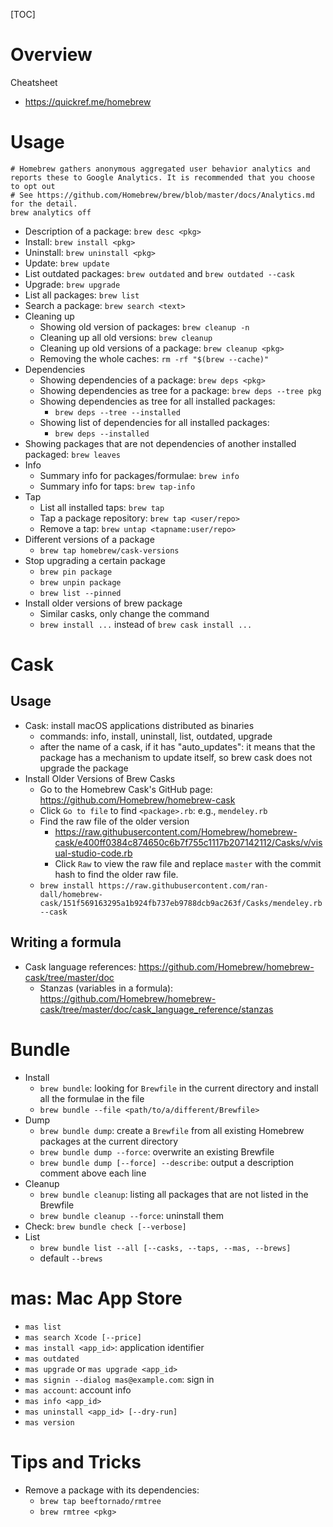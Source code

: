 [TOC]

# Overview

Cheatsheet
- https://quickref.me/homebrew

# Usage

```
# Homebrew gathers anonymous aggregated user behavior analytics and reports these to Google Analytics. It is recommended that you choose to opt out
# See https://github.com/Homebrew/brew/blob/master/docs/Analytics.md for the detail.
brew analytics off
```

- Description of a package: `brew desc <pkg>`
- Install: `brew install <pkg>`
- Uninstall: `brew uninstall <pkg>`
- Update: `brew update`
- List outdated packages: `brew outdated` and `brew outdated --cask`
- Upgrade: `brew upgrade`
- List all packages: `brew list`
- Search a package: `brew search <text>`
- Cleaning up
    + Showing old version of packages: `brew cleanup -n`
    + Cleaning up all old versions: `brew cleanup`
    + Cleaning up old versions of a package: `brew cleanup <pkg>`
    + Removing the whole caches: `rm -rf "$(brew --cache)"`
- Dependencies
    + Showing dependencies of a package: `brew deps <pkg>`
    + Showing dependencies as tree for a package: `brew deps --tree pkg`
    + Showing dependencies as tree for all installed packages:
        * `brew deps --tree --installed`
    + Showing list of dependencies for all installed packages:
        * `brew deps --installed`
- Showing packages that are not dependencies of another installed
  packaged: `brew leaves`
- Info
    + Summary info for packages/formulae: `brew info`
    + Summary info for taps: `brew tap-info`
- Tap
    + List all installed taps: `brew tap`
    + Tap a package repository: `brew tap <user/repo>`
    + Remove a tap: `brew untap <tapname:user/repo>`
- Different versions of a package
    + `brew tap homebrew/cask-versions`
- Stop upgrading a certain package
    + `brew pin package`
    + `brew unpin package`
    + `brew list --pinned`
- Install older versions of brew package
    + Similar casks, only change the command
    + `brew install ...` instead of `brew cask install ...`

# Cask

## Usage ##

- Cask: install macOS applications distributed as binaries
    + commands: info, install, uninstall, list, outdated, upgrade
    + after the name of a cask, if it has "auto_updates": it means that
      the package has a mechanism to update itself, so brew cask does
      not upgrade the package
- Install Older Versions of Brew Casks
    + Go to the Homebrew Cask's GitHub page: https://github.com/Homebrew/homebrew-cask
    + Click `Go to file` to find `<package>.rb`: e.g., `mendeley.rb`
    + Find the raw file of the older version
        * https://raw.githubusercontent.com/Homebrew/homebrew-cask/e400ff0384c874650c6b7f755c1117b207142112/Casks/v/visual-studio-code.rb
        * Click `Raw` to view the raw file and replace `master` with the
          commit hash to find the older raw file.
    + `brew install https://raw.githubusercontent.com/ran-dall/homebrew-cask/151f569163295a1b924fb737eb9788dcb9ac263f/Casks/mendeley.rb --cask`


## Writing a formula ##

- Cask language references: https://github.com/Homebrew/homebrew-cask/tree/master/doc
    + Stanzas (variables in a formula): https://github.com/Homebrew/homebrew-cask/tree/master/doc/cask_language_reference/stanzas

# Bundle

+ Install
    * `brew bundle`: looking for `Brewfile` in the current directory
      and install all the formulae in the file
    * `brew bundle --file <path/to/a/different/Brewfile>`
+ Dump
    * `brew bundle dump`: create a `Brewfile` from all existing
      Homebrew packages at the current directory
    * `brew bundle dump --force`: overwrite an existing Brewfile
    * `brew bundle dump [--force] --describe`: output a description
      comment above each line
+ Cleanup
    * `brew bundle cleanup`: listing all packages that are not
      listed in the Brewfile
    * `brew bundle cleanup --force`: uninstall them
+ Check: `brew bundle check [--verbose]`
+ List
    * `brew bundle list --all [--casks, --taps, --mas, --brews]`
    * default `--brews`


# mas: Mac App Store

- `mas list`
- `mas search Xcode [--price]`
- `mas install <app_id>`: application identifier
- `mas outdated`
- `mas upgrade` or `mas upgrade <app_id>`
- `mas signin --dialog mas@example.com`: sign in
- `mas account`: account info
- `mas info <app_id>`
- `mas uninstall <app_id> [--dry-run]`
- `mas version`


# Tips and Tricks #

- Remove a package with its dependencies:
    + `brew tap beeftornado/rmtree`
    + `brew rmtree <pkg>`
